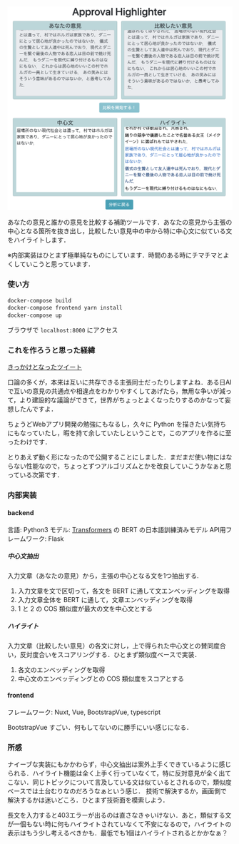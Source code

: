 ![Apploval Highlighter](sample.png)

あなたの意見と誰かの意見を比較する補助ツールです．あなたの意見から主張の中心となる箇所を抜き出し，比較したい意見中の中から特に中心文に似ている文をハイライトします．

※内部実装はひとまず極単純なものにしています．時間のある時にチマチマとよくしていこうと思っています．

### 使い方
```bash
docker-compose build
docker-compose frontend yarn install
docker-compose up
```

ブラウザで `localhost:8000` にアクセス

### これを作ろうと思った経緯
[きっかけとなったツイート](https://twitter.com/saya_hakuren/status/1267119192521637892)

口論の多くが，本来は互いに共存できる主張同士だったりしますよね．ある日AIで互いの意見の共通点や相違点をわかりやすくしてあげたら，無用な争いが減って，より建設的な議論ができて，世界がちょっとよくなったりするのかなって妄想したんですよ．

ちょうどWebアプリ開発の勉強にもなるし，久々に Python を描きたい気持ちにもなっていたし，暇を持て余していたしということで，このアプリを作るに至ったわけです．

とりあえず動く形になったので公開することにしました．まだまだ使い物にはならない性能なので，ちょっとずつアルゴリズムとかを改良していこうかなぁと思っている次第です．

### 内部実装
#### backend
言語: Python3
モデル: [Transformers](https://huggingface.co/transformers/) の BERT の日本語訓練済みモデル
API用フレームワーク: Flask

##### 中心文抽出
入力文章（あなたの意見）から，主張の中心となる文を1つ抽出する.

1. 入力文章を文で区切って，各文を BERT に通して文エンベッディングを取得
2. 入力文章全体を BERT に通して，文章エンベッディングを取得
3. 1 と 2 の COS 類似度が最大の文を中心文とする

##### ハイライト
入力文章（比較したい意見）の各文に対し，上で得られた中心文との賛同度合い，反対度合いをスコアリングする．ひとまず類似度ベースで実装．

1. 各文のエンベッディングを取得
2. 中心文のエンベッディングとの COS 類似度をスコアとする

#### frontend
フレームワーク: Nuxt, Vue, BootstrapVue, typescript

BootstrapVue すごい．何もしてないのに勝手にいい感じになる．

### 所感
ナイーブな実装にもかかわらず，中心文抽出は案外上手くできているように感じられる．ハイライト機能は全く上手く行っていなくて，特に反対意見が全く出てこない．同じトピックについて言及している文は似ているとされるので，類似度ベースでは土台むりなのだろうなぁという感じ．
技術で解決するか，画面側で解決するかは迷いどころ．ひとまず技術面を模索しよう．

長文を入力すると403エラーが出るのは直さなきゃいけない．あと，類似する文が一個もない時に何もハイライトされていなくて不安になるので，ハイライトの表示はもう少し考えるべきかも．最低でも1個はハイライトされるとかかなぁ？
